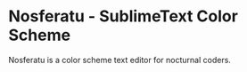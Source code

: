 # Nosferatu - SublimeText Color Scheme
Nosferatu is a color scheme text editor for nocturnal coders.
